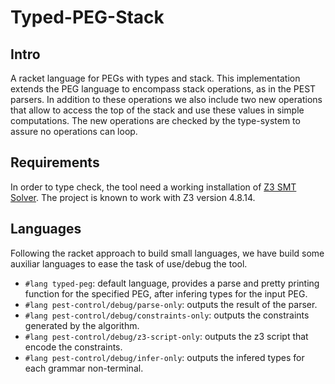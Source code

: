 Typed-PEG-Stack
============

Intro
------

A racket language for PEGs with types and stack. This implementation extends the PEG language to encompass
stack operations,  as in the PEST parsers. In addition to these operations we also include two new
operations that allow to access the top of the stack and use these values in simple computations.
The new operations are checked by the type-system to assure no operations can loop. 
  
Requirements
---------------

In order to type check, the tool need a working installation of 
[Z3 SMT Solver](https://github.com/Z3Prover/z3). The project is known to work with 
Z3 version 4.8.14.

Languages
-----------

Following the racket approach to build small languages, we have build some auxiliar languages 
to ease the task of use/debug the tool.

* `#lang typed-peg`: default language, provides a parse and pretty printing function for the
specified PEG, after infering types for the input PEG.
* `#lang pest-control/debug/parse-only`: outputs the result of the parser.
* `#lang pest-control/debug/constraints-only`: outputs the constraints generated by the algorithm.
* `#lang pest-control/debug/z3-script-only`: outputs the z3 script that encode the constraints.
* `#lang pest-control/debug/infer-only`: outputs the infered types for each grammar non-terminal.
